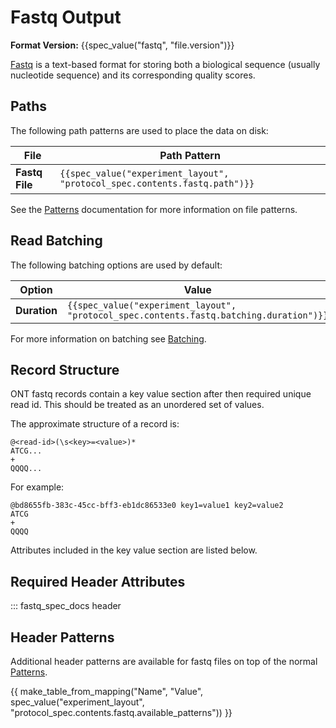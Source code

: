 Fastq Output
============

**Format Version:** {{spec_value("fastq", "file.version")}}

[Fastq](https://en.wikipedia.org/wiki/FASTQ_format) is a text-based format for storing both a biological sequence (usually nucleotide sequence) and its corresponding quality scores.

Paths
-----

The following path patterns are used to place the data on disk:


File           | Path Pattern
-------------- | ------------
**Fastq File** | ``{{spec_value("experiment_layout", "protocol_spec.contents.fastq.path")}}``

See the [Patterns](../patterns.md) documentation for more information on file patterns.

Read Batching
-------------

The following batching options are used by default:


Option       | Value
------------ | -----
**Duration** | ``{{spec_value("experiment_layout", "protocol_spec.contents.fastq.batching.duration")}}``

For more information on batching see [Batching](../batching.md).

Record Structure
----------------

ONT fastq records contain a key value section after then required unique read id. This should be treated as an unordered set of values.

The approximate structure of a record is:

```
@<read-id>(\s<key>=<value>)*
ATCG...
+
QQQQ...
```

For example:

```
@bd8655fb-383c-45cc-bff3-eb1dc86533e0 key1=value1 key2=value2
ATCG
+
QQQQ
```

Attributes included in the key value section are listed below.

Required Header Attributes
--------------------------

::: fastq_spec_docs header


Header Patterns
---------------

Additional header patterns are available for fastq files on top of the normal [Patterns](../patterns.md).

{{ make_table_from_mapping("Name", "Value", spec_value("experiment_layout", "protocol_spec.contents.fastq.available_patterns")) }}
